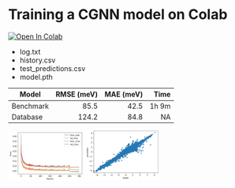 # Training a CGNN model on Colab

[![Open In Colab](https://colab.research.google.com/assets/colab-badge.svg)](https://colab.research.google.com/github/Tony-Y/oqmd-v1.2-dataset-for-cgnn/blob/main/CGNN_oqmd_fe_benchmark.ipynb)

* log.txt
* history.csv
* test_predictions.csv
* model.pth

| Model      | RMSE (meV) | MAE (meV)  | Time   |
|------------|-----------:|-----------:|-------:|
| Benchmark  |       85.5 |       42.5 | 1h  9m |
| Database   |      124.2 |       84.8 |     NA |

<p>
  <img src="images/training_history.png" width=30%>
  <img src="images/test_prediction.png" width=30%>
</p>
